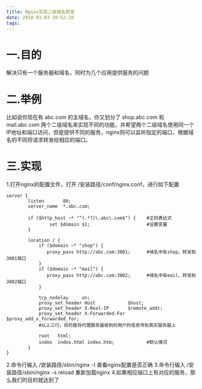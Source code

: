 ```yaml
---
title: Nginx实现二级域名转发
date: 2018-01-03 20:52:28
tags:
---
```

# 一.目的
解决只有一个服务器和域名，同时为几个应用提供服务的问题
# 二.举例
比如说你现在有 abc.com 的主域名，你又划分了 shop.abc.com 和 mail.abc.com 两个二级域名来实现不同的功能，并希望两个二级域名使用同一个IP地址和端口访问，但是提供不同的服务，nginx则可以监听指定的端口，根据域名的不同将请求转发给相应的端口。

# 三.实现

1.打开nginx的配置文件，打开  /安装路径/conf/nginx.conf，进行如下配置
```
server {  
        listen       80;  
        server_name  *.abc.com;  
  
        if ($http_host ~* "^(.*?)\.abc\.com$") {    #正则表达式  
                set $domain $1;                     #设置变量  
        }  
  
        location / {  
            if ($domain ~* "shop") {  
               proxy_pass http://abc.com:3001;      #域名中有shop，转发到3001端口  
            }  
            if ($domain ~* "mail") {  
               proxy_pass http://abc.com:3002;      #域名中有mail，转发到3002端口  
            }  
  
            tcp_nodelay     on;  
            proxy_set_header Host            $host;  
            proxy_set_header X-Real-IP       $remote_addr;  
            proxy_set_header X-Forwarded-For $proxy_add_x_forwarded_for;  
            #以上三行，目的是将代理服务器收到的用户的信息传到真实服务器上  
              
            root   html;  
            index  index.html index.htm;            #默认情况  
        }  
}  
```
2.命令行输入 /安装路径/sbin/nginx -t 查看nginx配置是否正确
3.命令行输入 /安装路径/sbin/nginx -s reload 重新加载nginx
4.如果相应端口上有对应的服务，那么我们的目的就达到了
